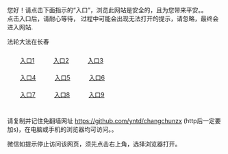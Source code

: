 您好！请点击下面指示的“入口”，浏览此网站是安全的，且为您带来平安。。 <br/>
点击入口后，请耐心等待， 过程中可能会出现无法打开的提示，请忽略，最终会进入网站. </br>

法轮大法在长春<br/>
<div style="padding:10px"><a style="margin:20px" target="_blank" href="https://d55wqgqp8e3c7.cloudfront.net/2Qpsp?fclcmmfy" id="ccLink1" rel="nofollow">入口1</a> <a target="_blank" style="margin:20px" href="https://d29cbztjobq260.cloudfront.net/2Qpsp?ygmghm" id="ccLink2" rel="nofollow">入口2</a> <a style="margin:20px" target="_blank" href="https://d3fld8nfgpkd85.cloudfront.net/2Qpsp?fqcsktoh" id="ccLink3" rel="nofollow">入口3</a></div>

<div style="padding:10px" ><a style="margin:20px" target="_blank" href="https://d55wqgqp8e3c7.cloudfront.net/2Qpsp?fclcmmfy" id="ccLink4" rel="nofollow">入口4</a> <a style="margin:20px" href="https://d29cbztjobq260.cloudfront.net/2Qpsp?ygmghm" target="_blank" id="ccLink5" rel="nofollow">入口5</a> <a style="margin:20px" href="https://d3fld8nfgpkd85.cloudfront.net/2Qpsp?fqcsktoh" target="_blank" id="ccLink6" rel="nofollow">入口6</a></div>

<div style="padding:10px"><a style="margin:20px" target="_blank" href="https://d55wqgqp8e3c7.cloudfront.net/2Qpsp?fclcmmfy" id="ccLink7" rel="nofollow">入口7</a> <a style="margin:20px" href="https://d29cbztjobq260.cloudfront.net/2Qpsp?ygmghm" target="_blank" id="ccLink8" rel="nofollow">入口8</a> <a style="margin:20px" target="_blank" href="https://d3fld8nfgpkd85.cloudfront.net/2Qpsp?fqcsktoh" id="ccLink9" rel="nofollow">入口9</a></div>

<br/>



请复制并记住免翻墙网址 https://github.com/yntd/changchunzx (http后一定要加s)，在电脑或手机的浏览器均可访问。。<br/>

微信如提示停止访问该网页，须先点击右上角，选择浏览器打开。
